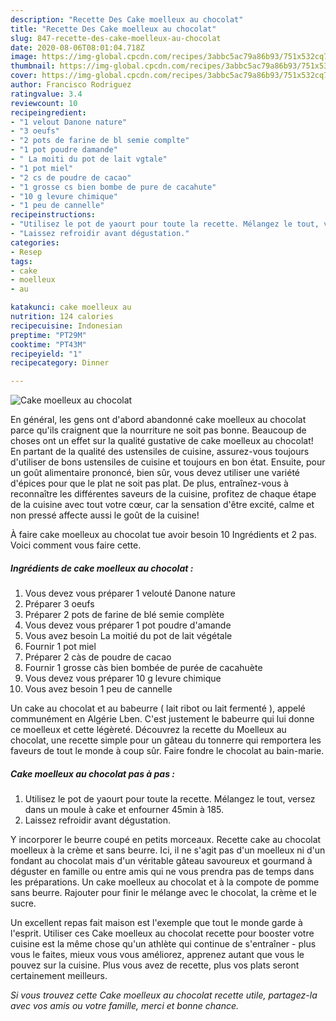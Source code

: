 ```yaml
---
description: "Recette Des Cake moelleux au chocolat"
title: "Recette Des Cake moelleux au chocolat"
slug: 847-recette-des-cake-moelleux-au-chocolat
date: 2020-08-06T08:01:04.718Z
image: https://img-global.cpcdn.com/recipes/3abbc5ac79a86b93/751x532cq70/cake-moelleux-au-chocolat-photo-principale-de-la-recette.jpg
thumbnail: https://img-global.cpcdn.com/recipes/3abbc5ac79a86b93/751x532cq70/cake-moelleux-au-chocolat-photo-principale-de-la-recette.jpg
cover: https://img-global.cpcdn.com/recipes/3abbc5ac79a86b93/751x532cq70/cake-moelleux-au-chocolat-photo-principale-de-la-recette.jpg
author: Francisco Rodriguez
ratingvalue: 3.4
reviewcount: 10
recipeingredient:
- "1 velout Danone nature"
- "3 oeufs"
- "2 pots de farine de bl semie complte"
- "1 pot poudre damande"
- " La moiti du pot de lait vgtale"
- "1 pot miel"
- "2 cs de poudre de cacao"
- "1 grosse cs bien bombe de pure de cacahute"
- "10 g levure chimique"
- "1 peu de cannelle"
recipeinstructions:
- "Utilisez le pot de yaourt pour toute la recette. Mélangez le tout, versez dans un moule à cake et enfourner 45min à 185."
- "Laissez refroidir avant dégustation."
categories:
- Resep
tags:
- cake
- moelleux
- au

katakunci: cake moelleux au 
nutrition: 124 calories
recipecuisine: Indonesian
preptime: "PT29M"
cooktime: "PT43M"
recipeyield: "1"
recipecategory: Dinner

---
```



![Cake moelleux au chocolat](https://img-global.cpcdn.com/recipes/3abbc5ac79a86b93/751x532cq70/cake-moelleux-au-chocolat-photo-principale-de-la-recette.jpg)

En général, les gens ont d'abord abandonné cake moelleux au chocolat parce qu'ils craignent que la nourriture ne soit pas bonne. Beaucoup de choses ont un effet sur la qualité gustative de cake moelleux au chocolat! En partant de la qualité des ustensiles de cuisine, assurez-vous toujours d'utiliser de bons ustensiles de cuisine et toujours en bon état. Ensuite, pour un goût alimentaire prononcé, bien sûr, vous devez utiliser une variété d'épices pour que le plat ne soit pas plat. De plus, entraînez-vous à reconnaître les différentes saveurs de la cuisine, profitez de chaque étape de la cuisine avec tout votre cœur, car la sensation d'être excité, calme et non pressé affecte aussi le goût de la cuisine!

<!--inarticleads1-->

À faire cake moelleux au chocolat tue avoir besoin 10 Ingrédients et 2 pas. Voici comment vous faire cette.

##### Ingrédients de cake moelleux au chocolat :

1. Vous devez vous préparer 1 velouté Danone nature
1. Préparer 3 oeufs
1. Préparer 2 pots de farine de blé semie complète
1. Vous devez vous préparer 1 pot poudre d&#39;amande
1. Vous avez besoin  La moitié du pot de lait végétale
1. Fournir 1 pot miel
1. Préparer 2 càs de poudre de cacao
1. Fournir 1 grosse càs bien bombée de purée de cacahuète
1. Vous devez vous préparer 10 g levure chimique
1. Vous avez besoin 1 peu de cannelle


Un cake au chocolat et au babeurre ( lait ribot ou lait fermenté ), appelé communément en Algérie Lben. C&#39;est justement le babeurre qui lui donne ce moelleux et cette légèreté. Découvrez la recette du Moelleux au chocolat, une recette simple pour un gâteau du tonnerre qui remportera les faveurs de tout le monde à coup sûr. Faire fondre le chocolat au bain-marie. 

<!--inarticleads2-->

##### Cake moelleux au chocolat pas à pas :

1. Utilisez le pot de yaourt pour toute la recette. Mélangez le tout, versez dans un moule à cake et enfourner 45min à 185.
1. Laissez refroidir avant dégustation.


Y incorporer le beurre coupé en petits morceaux. Recette cake au chocolat moelleux à la crème et sans beurre. Ici, il ne s&#39;agit pas d&#39;un moelleux ni d&#39;un fondant au chocolat mais d&#39;un véritable gâteau savoureux et gourmand à déguster en famille ou entre amis qui ne vous prendra pas de temps dans les préparations. Un cake moelleux au chocolat et à la compote de pomme sans beurre. Rajouter pour finir le mélange avec le chocolat, la crème et le sucre. 

<!--inarticleads1-->

<p>
Un excellent repas fait maison est l'exemple que tout le monde garde à l'esprit. Utiliser ces Cake moelleux au chocolat recette pour booster votre cuisine est la même chose qu'un athlète qui continue de s'entraîner - plus vous le faites, mieux vous vous améliorez, apprenez autant que vous le pouvez sur la cuisine. Plus vous avez de recette, plus vos plats seront certainement meilleurs.
</p>

<p>
<i>Si vous trouvez cette Cake moelleux au chocolat recette utile, partagez-la avec vos amis ou votre famille, merci et bonne chance.</i>
</p>
